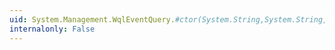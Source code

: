 ```yaml
---
uid: System.Management.WqlEventQuery.#ctor(System.String,System.String,System.TimeSpan,System.String[])
internalonly: False
---
```

